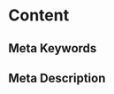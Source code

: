 Content
==============================


Meta Keywords
--------------------------------------------------



Meta Description
--------------------------------------------------
